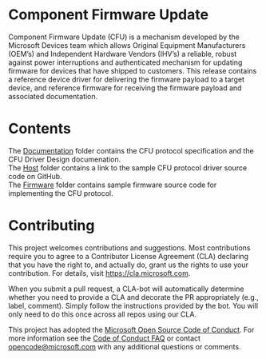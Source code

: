 
# Component Firmware Update

Component Firmware Update (CFU) is a mechanism developed by the Microsoft Devices team which allows Original Equipment Manufacturers (OEM’s) and Independent Hardware Vendors (IHV’s) a reliable, robust against power interruptions and authenticated mechanism for updating firmware for devices that have shipped to customers. This release contains a reference device driver for delivering the firmware payload to a target device, and reference firmware for receiving the firmware payload and associated documentation.

# Contents
The [Documentation](https://github.com/Microsoft/CFU/tree/master/Documentation) folder contains the CFU protocol specification and the CFU Driver Design documenation. <br>
The [Host](https://github.com/Microsoft/CFU/tree/master/Host) folder contains a link to the sample CFU protocol driver source code on GitHub.<br>
The [Firmware](https://github.com/Microsoft/CFU/tree/master/Firmware) folder contains sample firmware source code for implementing the CFU protocol. <br>

# Contributing

This project welcomes contributions and suggestions.  Most contributions require you to agree to a
Contributor License Agreement (CLA) declaring that you have the right to, and actually do, grant us
the rights to use your contribution. For details, visit https://cla.microsoft.com.

When you submit a pull request, a CLA-bot will automatically determine whether you need to provide
a CLA and decorate the PR appropriately (e.g., label, comment). Simply follow the instructions
provided by the bot. You will only need to do this once across all repos using our CLA.

This project has adopted the [Microsoft Open Source Code of Conduct](https://opensource.microsoft.com/codeofconduct/).
For more information see the [Code of Conduct FAQ](https://opensource.microsoft.com/codeofconduct/faq/) or
contact [opencode@microsoft.com](mailto:opencode@microsoft.com) with any additional questions or comments.
